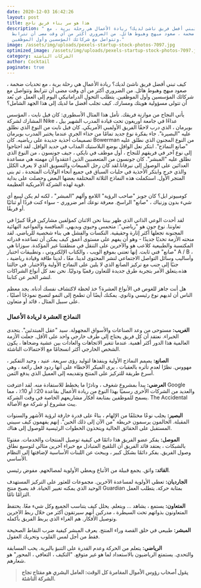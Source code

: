```yaml
---
date: 2020-12-03 16:42:26
layout: post
title: هذا هو سر بناء فريق ناجح
description: " كيف تبني أفضل فريق ناشئ لديك؟ ريادة الأعمال هي رحلة برية ، مع
  تحديات ضخمة ، صعود مبهج وهبوط هائل. من الضروري أكثر من أي وقت مضى أن تترابط
  وتتواصل مع شركائك المؤسسين وأول الموظفين."
image: /assets/img/uploads/pexels-startup-stock-photos-7097.jpg
optimized_image: /assets/img/uploads/pexels-startup-stock-photos-7097.jpg
category: الشركات الناشئة
author: Cocktail
paginate: true
---
```

كيف تبني أفضل فريق ناشئ لديك؟ ريادة الأعمال هي رحلة برية ، مع تحديات ضخمة ، صعود مبهج وهبوط هائل. من الضروري أكثر من أي وقت مضى أن تترابط وتتواصل مع شركائك المؤسسين وأول الموظفين. يتطلب التحول الدراماتيكي اليوم إلى العمل عن بُعد أن تتولى مسؤولية هويتك ومسارك. كيف تجلب أفضل ما لديك إلى هذا الجهد الشامل؟

يأتي النجاح من موازنة فريقك. تأمل هذا المثال الأسطوري: كان فيل نايت ، المؤسس المشارك لشركة Nike ، عداءًا في جامعة أوريغون تحت قيادة المدرب الشهير بيل بويرمان ، الذي درب لاحقًا الفريق الأولمبي الأمريكي. كان فيل نايت من النوع الذي نطلق عليه "البصيرة". جاء بفكرة نوع جديد تمامًا من حذاء الجري عندما يختبر المدرب بويرمان تصميمات أحذية جديدة على رياضيه. كان Bowerman من النوع المجنون الذي نطلق عليه "صانع النماذج". ابتكر نعل الوافل بوضع البلاستيك المذاب في حديد الوافل. لقد احتاجوا إلى نوع آخر في فريقهم للنجاح ، أول موظف في نايكي ، جيف جونسون ، من النوع الذي نطلق عليه "المبشر". كان جونسون من المتعصبين الذين اعتقدوا أن مهمته هي مساعدة العدائين على الوصول إلى نيرفانا.لقد كان رجل المبيعات والتسويق الذي لا يعرف الكلل والذي خرج وابتكر الأحذية في حلبات السباق في جميع أنحاء الولايات المتحدة ، ثم بنى المتجر الأول. استكملت هذه النماذج الثلاثة المختلفة بعضها البعض وحصلت على بداية قوية لهذه الشركة الأمريكية العظيمة.

كومبيوتر ابل؟ كان جوبز "صاحب الرؤية" اللامع وألهم "المبشر" ، لكنه لم يكن ليبيع أي شيء بدون وزنياك ، "صانع" الراسخ. معرفة نوعك أمر ضروري - سواء كنت فردًا أو ثنائيًا أو فريقًا.

لقد أحدث الوعي الذاتي الذي ظهر بيننا نحن الاثنان كمؤلفين مشاركين فرقًا كبيرًا في تعاوننا. نوع جون هو "رياضي": متحمس وحيوي وبديهي. المنافسة والمواعيد النهائية المجنونة تجعلها أكثر إثارة وحقيقية. النكسات والفشل هي بناء شخصية للرياضي. لقد منحته الأزمة تحديًا جديدًا - وهو أن يفهم على مستوى أعمق كيف يمكن أن تساعده قدراته المكتسبة والطبيعية كلاعب هو والآخرين على التنقل في منطقتنا غير المؤكدة. سوزانا هي "صانع" فني ثابت. إنها تعتني بموقع الويب ، والكتاب الإلكتروني ، وتطبيقات اختبار A / B ، وأساليب وسائل التواصل الاجتماعي لنشر المحتوى لدينا. معًا ، لدينا طاقة وقيادة رياضية ، جنبًا إلى جنب مع تركيز الصانع الذي لا يلين على النماذج الأولية والاختبار. في حالتنا هذه،يتعلق الأمر بتجربة طرق جديدة للتعاون رقميًا ودوليًا. نحن نعد كل أنواع الشراكات لنشر الخبر عن كتابنا.

هل أنت جاهز للغوص في الأنواع العشرة؟ خذ لحظة لاكتشاف نفسك أدناه. يجد معظم الناس أن لديهم نوع رئيسي وثانوي. يمكنك أيضًا أن تطمح إلى النمو لتصبح نموذجًا أصليًا ، على سبيل المثال ، قائد أو متعاون.

### النماذج العشرة لريادة الأعمال

**الغريب:** مستوحى من وعد الصناعات والأسواق المجهولة. سيد "عقل المبتدئين". يتحدى الخبراء. نعتقد أن كل فريق يحتاج إلى طرف خارجي واحد على الأقل. جعلت الأزمة العالمية هذا الدور أكثر أهمية. عندما تتغير الاتجاهات والعادات بين عشية وضحاها ، يكون الشخص الخارجي أكثر انسجامًا مع الاحتمالات الناشئة.

**الصانع:** يصمم النماذج الأولية وينفذها لتوليد رؤى سريعة. عنيد ، وحيد التفكير ، مهووس. نظرًا لعدم تأثره بالعقبات ، يرى الميكر الأخطاء على أنها ردود فعل رائعة ، وهي أسرع طريقة للتركيز على المنتج وتقديمه إلى العميل الذي يدفع الثمن.

**العرضي:** يبدأ بمشروع شغوف ، ونادرًا ما يخطط للاستفادة منه. لقد اعترفت Google والعديد من الشركات الأخرى رسميًا بهذا النوع من ريادة الأعمال بقاعدة 20٪ أو 10٪ ، مما يسمح للموظفين بمتابعة أفكار مشاريعهم الخاصة في وقت الشركة. The Accidental يبث مشروع أو شركة مع الأصالة.

**البصير:** يجلب نوعًا مختلفًا من الإلهام ، بناءً على قدرة خارقة لرؤية الأشهر والسنوات المقبلة. الحالمون يرسمون خريطة "من الآن إلى ذلك الحين". إنهم يفهمون كيف سيبني المستقبل على الحقائق الحالية ويتخذون الخطوات الرئيسية للوصول إلى هناك.

**الموصل:** يفكر عضو الفريق هذا دائمًا في كيفية توصيل المنتجات والخدمات. مفتونًا بالشبكات ، يعتقد قائد الفريق أن التلقيح المتبادل مع خبراء آخرين مثالي لتوسيع نطاق وصول الفريق. يفكر دائمًا بشكل كبير ، ويبحث عن اللبنات الأساسية لإضافتها إلى النظام الأساسي.

**القائد:** واثق. يجمع قبيلة من الأتباع ويعطي الأولوية لمصالحهم. مفوض رئيسي.

**الجارديان:** تعطي الأولوية لمساعدة الآخرين. مجموعات للعثور على التركيز المستهدف الوحيد الذي يمكنه تغيير الحياة. قد يصبح منتج Guardian بمثابة حركة. يتطلب العمل التزامًا تامًا.

**المتعاون:** يستمع ، يشاهد ... ويتعلم. يحلل كيف يتناسب الجميع وكل شيء معًا. يحتفظ المتعاونون بذواتهم تحت السيطرة ، مدركين أنهم سيرتقون أكثر من خلال ربط الآخرين وتوصيل الأفكار. هم الغراء الذي يربط الفريق بأكمله.

**المبشر:** طبيعي في خلق القصة وراء المنتج. يعرف المبشر كيفية ضرب النقاط الصحيحة فقط من أجل لمس القلوب وتحريك العقول.

**الرياضي:** يتعلم من الحركة وعدم القدرة على التنبؤ بالبرية. يحب المسابقة والتحدي. يستمتع الرياضيون بالاستعداد لما هو غير متوقع. "التكيف ، التعافي ، المحور" هو شعارهم.

> **يقول أصحاب رؤوس الأموال المغامرة كل الوقت: العامل البشري هو مفتاح نجاح الشركة الناشئة.**